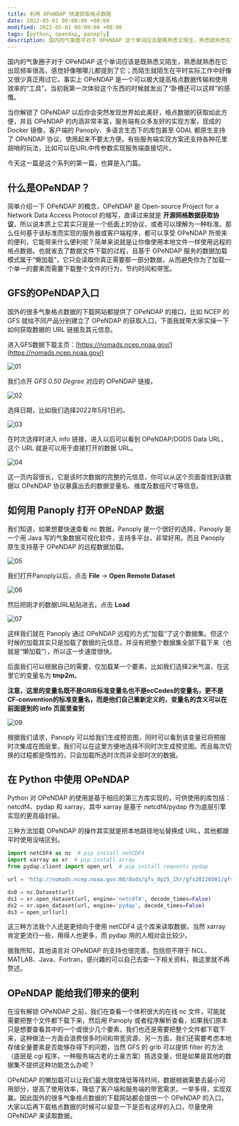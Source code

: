 ```yaml
---
title: 利用 OPeNDAP 快速获取格点数据
date: 2022-05-01 00:00:00 +08:00
modified: 2022-05-01 00:00:00 +08:00
tags: [python, opendap, panoply]
description: 国内的气象圈子对于 OPeNDAP 这个单词应该是既熟悉又陌生，熟悉就熟悉在它出现频率很高，感觉好像哪哪儿都提到了它；而陌生就陌生在平时实际工作中好像又很少真正用过它。事实上 OPeNDAP 是一个可以极大提高格点数据传输和使用效率的“工具”，当初我第一次体验这个东西的时候就发出了“卧槽还可以这样”的感慨。
---
```

国内的气象圈子对于 OPeNDAP 这个单词应该是既熟悉又陌生，熟悉就熟悉在它出现频率很高，感觉好像哪哪儿都提到了它；而陌生就陌生在平时实际工作中好像又很少真正用过它。事实上 OPeNDAP 是一个可以极大提高格点数据传输和使用效率的“工具”，当初我第一次体验这个东西的时候就发出了“卧槽还可以这样”的感慨。

当你解锁了 OPeNDAP 以后你会突然发现世界如此美好，格点数据的获取如此方便，并且 OPeNDAP 的内涵非常丰富，服务端有众多友好的实现方案，现成的 Docker 镜像，客户端的 Panoply、多语言生态下的库包甚至 GDAL 都原生支持了 OPeNDAP 协议，使用起来不要太方便。有些服务端实现方案还支持各种花里胡哨的玩法，比如可以在URL中传参数实现服务端直接切片。

今天这一篇是这个系列的第一篇，也算是入门篇。

## 什么是OPeNDAP？
简单介绍一下 OPeNDAP 的概念，OPeNDAP 是 Open-source Project for a Network Data Access Protocol 的缩写，直译过来就是 **开源网格数据获取协议**，所以说本质上它其实只是是一个纸面上的协议，或者可以理解为一种标准。那么任何基于该标准而实现的服务器或客户端程序，都可以享受 OPeNDAP 所带来的便利，它能带来什么便利呢？简单来说就是让你像使用本地文件一样使用远程的格点数据。也就省去了数据文件下载的过程，且基于 OPeNDAP 服务的数据加载模式属于“懒加载”，它只会读取你真正需要那一部分数据，从而避免你为了加载一个单一的要素而需要下载整个文件的行为，节约时间和带宽。

## GFS的OPeNDAP入口
国外的很多气象格点数据的下载网站都提供了 OPeNDAP 的接口，比如 NCEP 的 GFS 就给不同产品分别建立了 OPeNDAP 的获取入口，下面我就带大家实操一下如何获取数据的 URL 链接及其元信息。

进入GFS数据下载主页：[https://nomads.ncep.noaa.gov/](https://nomads.ncep.noaa.gov/)

![01](/assets/img/access-grid-data-by-opendap/01.png)

我们点开 *GFS 0.50 Degree* 对应的 OPeNDAP 链接。

![02](/assets/img/access-grid-data-by-opendap/02.png)

选择日期，比如我们选择2022年5月1日的。

![03](/assets/img/access-grid-data-by-opendap/03.png)

在时次选择时进入 info 链接，进入以后可以看到 OPeNDAP/DODS Data URL，这个 URL 就是可以用于直接打开的数据 URL。

![04](/assets/img/access-grid-data-by-opendap/04.png)

这一页内容很长，它是该时次数据的完整的元信息，你可以从这个页面查找到该数据以 OPeNDAP 协议暴露出去的数据变量名、维度及数组尺寸等信息。

## 如何用 Panoply 打开 OPeNDAP 数据
我们知道，如果想要快速查看 nc 数据，Panoply 是一个很好的选择，Panoply 是一个用 Java 写的气象数据可视化软件，支持多平台，非常好用。而且 Panoply 原生支持基于 OPeNDAP 的远程数据加载。

![05](/assets/img/access-grid-data-by-opendap/05.png)

我们打开Panoply以后，点击 **File** -> **Open Remote Dataset**

![06](/assets/img/access-grid-data-by-opendap/06.png)

然后把刚才的数据URL粘贴进去，点击 **Load**

![07](/assets/img/access-grid-data-by-opendap/07.png)

这样我们就在 Panoply 通过 OPeNDAP 远程的方式”加载“了这个数据集。但这个时候的加载其实只是加载了数据的元信息，并没有把整个数据集全部下载下来（也就是“懒加载”），所以这一步速度很快。

后面我们可以根据自己的需要，仅加载某一个要素，比如我们选择2米气温，在这里它的变量名为 **tmp2m**。

**注意，这里的变量名既不是GRIB标准变量名也不是ecCodes的变量名，更不是CF-convention的标准变量名，而是他们自己重新定义的，变量名的含义可以在前面提到的 info 页面里查到**

![09](/assets/img/access-grid-data-by-opendap/09.png)

根据我们请求，Panoply 可以给我们生成预览图，同时可以看到该变量已将预报时次集成在图层里，我们可以在这里方便地选择不同时次生成预览图。而且每次切换的过程都是惰性的，只会加载所选时次而非全部时次的数据。

## 在 Python 中使用 OPeNDAP
Python 对 OPeNDAP 的使用是基于相应的第三方库实现的，可供使用的库包括：netcdf4、pydap 和 xarray，其中 xarray 是基于 netcdf4/pydap 作为底层引擎实现的更高级封装。

三种方法加载 OPeNDAP 的操作其实就是把本地路径地址替换成 URL，其他都跟平时使用没啥区别。

```python
import netCDF4 as nc  # pip install netCDF4
import xarray as xr  # pip install array
from pydap.client import open_url  # pip install requests pydap

url = 'http://nomads.ncep.noaa.gov:80/dods/gfs_0p25_1hr/gfs20220501/gfs_0p25_1hr_06z'

ds0 = nc.Dataset(url)
ds1 = xr.open_dataset(url, engine='netcdf4', decode_times=False)
ds2 = xr.open_dataset(url, engine='pydap', decode_times=False)
ds3 = open_url(url)
```

这三种方法我个人还是更倾向于使用 netCDF4 这个库来读取数据，当然 xarray 肯定更流行一些，用得人也更多，而 pydap 用的人相对会比较少。

据我所知，其他语言对 OPeNDAP 的支持也很完善，包括但不限于 NCL、MATLAB、Java、Fortran，感兴趣的可以自己去查一下相关资料，我这里就不再赘述。

## OPeNDAP 能给我们带来的便利
在没有解锁 OPeNDAP 之前，我们在查看一个体积很大的在线 nc 文件，可能就需要把整个文件都下载下来，然后用 Panoply 或者程序解析查看，如果我们原本只是想要查看其中的一个或很少几个要素，我们也还是需要把整个文件都下载下来，这种做法一方面会浪费很多时间和带宽资源，另一方面，我们还需要考虑本地存储全量要素是否能够存得下的问题，当然 GFS 的 grib 可以提供 filter 的方法（底层是 cgi 程序，一种服务端古老的土豪方案）挑选变量，但是如果是其他的数据集不提供这种功能怎么办呢？

OPeNDAP 的懒加载可以让我们最大限度降低等待时间，数据根据需要去最小可用部分，提高了使用效率，降低了客户端和服务端的带宽需求，一举多得，实现双赢。因此国外的很多气象格点数据的下载网站都会提供一个 OPeNDAP 的入口，大家以后再下载格点数据的时候可以留意一下是否有这样的入口，尽量使用 OPeNDAP 来读取数据。
